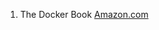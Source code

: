 1. The Docker Book [Amazon.com](https://www.amazon.com/Docker-Book-James-Turnbull/dp/0988820234/ref=sr_1_5?crid=33Q2WX5W98NAF&dib=eyJ2IjoiMSJ9.eChyrxlukKEnTHesCzvU9dWofEB2ZQWgCkqLb5HCxNyPRCAv7aQkO8lLnN89I0e-VLfZZ_wpOIWLZRNqcrd-7_JV-XAMO8ZnQkvFkNmgdRyhlI9hVsgatpu6L53gkuHDDtHGyQQervmRfS_q8bauFfsS87knTrZaclpiEA1Pttftjy-DST6XZFRLLyO-dEgitwNX-quiNxKxHfZ3EqxkBvYBL-3p39CKHrKbADeOxVo.v1_-XmgJ6-mwqo8A0Z4PwkdX7syC9u-VoxRbE1tTKa4&dib_tag=se&keywords=the+docker+book&qid=1717183879&s=books&sprefix=the+do%2Cstripbooks%2C2693&sr=1-5)
